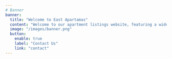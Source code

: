 ```yaml
---
# Banner
banner:
  title: "Welcome to East Apartamas"
  content: "Welcome to our apartment listings website, featuring a wide range of apartments available in Ethiopia and Dubai. Whether you are looking for a luxurious penthouse or a cozy studio, we have the perfect option for you. Register now to stay updated with the latest listings and never miss out on your dream apartment."
  image: "/images/banner.png"
  button:
    enable: true
    label: "Contact Us"
    link: "contact"
---
```

